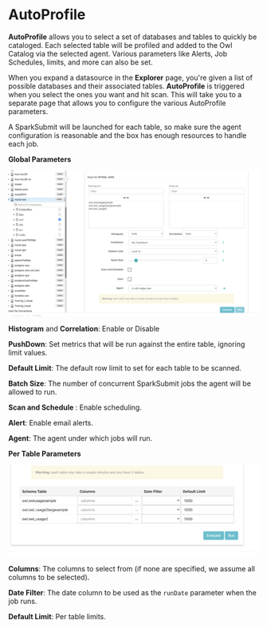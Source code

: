 # AutoProfile

**AutoProfile** allows you to select a set of databases and tables to quickly be cataloged. Each selected table will be profiled and added to the Owl Catalog via the selected agent. Various parameters like Alerts, Job Schedules, limits, and more can also be set.

‌When you expand a datasource in the **Explorer** page, you're given a list of possible databases and their associated tables. **AutoProfile** is triggered when you select the ones you want and hit scan. This will take you to a separate page that allows you to configure the various AutoProfile parameters.

A SparkSubmit will be launched for each table, so make sure the agent configuration is reasonable and the box has enough resources to handle each job.

**Global Parameters**

![Global Parameters](../../../.gitbook/assets/global-params.png)

&#x20;**Histogram** and **Correlation**: Enable or Disable

&#x20;**PushDown**: Set metrics that will be run against the entire table, ignoring limit values.

&#x20;**Default Limit**: The default row limit to set for each table to be scanned.

&#x20;**Batch Size**: The number of concurrent SparkSubmit jobs the agent will be allowed to run.

&#x20;**Scan and Schedule** : Enable scheduling.

&#x20;**Alert**: Enable email alerts.

&#x20;**Agent**: The agent under which jobs will run.

**Per Table Parameters**

![](../../../.gitbook/assets/table-params.png)

&#x20;**Columns**: The columns to select from (if none are specified, we assume all columns to be selected).

&#x20;**Date Filter**: The date column to be used as the `runDate` parameter when the job runs.

&#x20;**Default Limit**: Per table limits.
